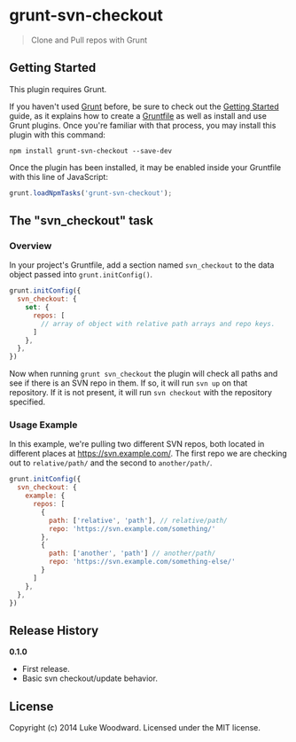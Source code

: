 # grunt-svn-checkout

> Clone and Pull repos with Grunt

## Getting Started
This plugin requires Grunt.

If you haven't used [Grunt](http://gruntjs.com/) before, be sure to check out the [Getting Started](http://gruntjs.com/getting-started) guide, as it explains how to create a [Gruntfile](http://gruntjs.com/sample-gruntfile) as well as install and use Grunt plugins. Once you're familiar with that process, you may install this plugin with this command:

```shell
npm install grunt-svn-checkout --save-dev
```

Once the plugin has been installed, it may be enabled inside your Gruntfile with this line of JavaScript:

```js
grunt.loadNpmTasks('grunt-svn-checkout');
```

## The "svn_checkout" task

### Overview
In your project's Gruntfile, add a section named `svn_checkout` to the data object passed into `grunt.initConfig()`.

```js
grunt.initConfig({
  svn_checkout: {
    set: {
      repos: [
        // array of object with relative path arrays and repo keys.
      ]
    },
  },
})
```

Now when running `grunt svn_checkout` the plugin will check all paths and see if there is an SVN repo in them. If so, it will run `svn up` on that repository. If it is not present, it will run `svn checkout` with the repository specified.

### Usage Example
In this example, we're pulling two different SVN repos, both located in different places at https://svn.example.com/. The first repo we are checking out to `relative/path/` and the second to `another/path/`. 

```js
grunt.initConfig({
  svn_checkout: {
    example: {
      repos: [
        {
          path: ['relative', 'path'], // relative/path/
          repo: 'https://svn.example.com/something/'
        },
        {
          path: ['another', 'path'] // another/path/
          repo: 'https://svn.example.com/something-else/'
        }
      ]
    },
  },
})
```

## Release History

**0.1.0**

 - First release.
 - Basic svn checkout/update behavior.

## License
Copyright (c) 2014 Luke Woodward. Licensed under the MIT license.
